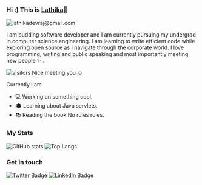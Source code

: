### Hi :) This is [Lathika](https://www.linkedin.com/in/lathika-devraj/)👋
![lathikadevraj@gmail.com](https://img.shields.io/badge/Gmail-D14836?style=for-the-badge&logo=gmail&logoColor=white)


I am budding software developer and I am currently pursuing my undergrad in computer science engineering. I am learning to write efficient code while exploring open source as I navigate through the corporate world. I love programming, writing and public speaking and most importantly meeting new people :sparkles: .

![visitors](https://visitor-badge.glitch.me/badge?page_id=LathikaDevraj) Nice meeting you :relaxed:

Currently I am
  * :computer: Working on something cool.
  * :mortar_board: Learning about Java servlets.
  * :books: Reading the book No rules rules.


### My Stats
![GitHub stats](https://github-readme-stats.vercel.app/api?username=LathikaDevraj&show_icons=true&theme=tokyonight)
![Top Langs](https://github-readme-stats.vercel.app/api/top-langs/?username=LathikaDevraj&theme=tokyonight)

### Get in touch 
[![Twitter Badge](https://img.shields.io/badge/Twitter-Profile-informational?style=flat&logo=twitter&logoColor=white&color=1CA2F1)](https://twitter.com/DevrajLathika)
[![LinkedIn Badge](https://img.shields.io/badge/LinkedIn-Profile-informational?style=flat&logo=linkedin&logoColor=white&color=0D76A8)](https://www.linkedin.com/in/lathika-devraj/)




